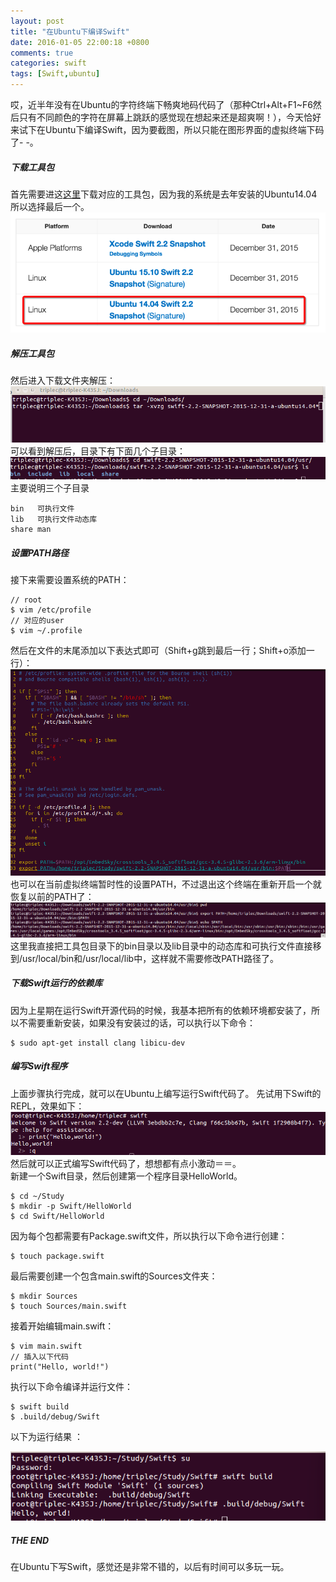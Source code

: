 ```yaml
---
layout: post
title: "在Ubuntu下编译Swift"
date: 2016-01-05 22:00:18 +0800
comments: true
categories: swift
tags: [Swift,ubuntu]
---
```

哎，近半年没有在Ubuntu的字符终端下畅爽地码代码了（那种Ctrl+Alt+F1~F6然后只有不同颜色的字符在屏幕上跳跃的感觉现在想起来还是超爽啊！），今天恰好来试下在Ubuntu下编译Swift，因为要截图，所以只能在图形界面的虚拟终端下码了- -。

##### 下载工具包
首先需要进这[这里](https://swift.org/download/)下载对应的工具包，因为我的系统是去年安装的Ubuntu14.04所以选择最后一个。<br>
![](/images/Snip20160105_8.png)<br>

##### 解压工具包
然后进入下载文件夹解压：<br>
![](/images/Snip20160105_9.png)<br>
可以看到解压后，目录下有下面几个子目录：<br>
![](/images/Snip20160105_10.png)<br>
主要说明三个子目录
```
bin   可执行文件
lib   可执行文件动态库
share man
```
<!--More-->

##### 设置PATH路径
接下来需要设置系统的PATH：<br>

```
// root
$ vim /etc/profile
// 对应的user
$ vim ~/.profile
```
然后在文件的末尾添加以下表达式即可（Shift+g跳到最后一行；Shift+o添加一行）：<br>
![](/images/Snip20160105_12.png)<br>
也可以在当前虚拟终端暂时性的设置PATH，不过退出这个终端在重新开启一个就恢复以前的PATH了：<br>
![](/images/Snip20160105_11.png)<br>
这里我直接把工具包目录下的bin目录以及lib目录中的动态库和可执行文件直接移到/usr/local/bin和/usr/local/lib中，这样就不需要修改PATH路径了。

##### 下载Swift运行的依赖库
因为上星期在运行Swift开源代码的时候，我基本把所有的依赖环境都安装了，所以不需要重新安装，如果没有安装过的话，可以执行以下命令：

```
$ sudo apt-get install clang libicu-dev
```

##### 编写Swift程序
上面步骤执行完成，就可以在Ubuntu上编写运行Swift代码了。
先试用下Swift的REPL，效果如下：<br>
![](/images/Snip20160105_15.png)<br>
然后就可以正式编写Swift代码了，想想都有点小激动＝＝。<br>
新建一个Swift目录，然后创建第一个程序目录HelloWorld。<br>

```
$ cd ~/Study
$ mkdir -p Swift/HelloWorld
$ cd Swift/HelloWorld
```
因为每个包都需要有Package.swift文件，所以执行以下命令进行创建：

```
$ touch package.swift
```
最后需要创建一个包含main.swift的Sources文件夹：

```
$ mkdir Sources
$ touch Sources/main.swift
```
接着开始编辑main.swift：

```
$ vim main.swift
// 插入以下代码
print("Hello, world!")
```
执行以下命令编译并运行文件：

```
$ swift build
$ .build/debug/Swift
```
以下为运行结果 ：

![](/images/Snip20160105_14.png)<br>  

##### THE END
在Ubuntu下写Swift，感觉还是非常不错的，以后有时间可以多玩一玩。